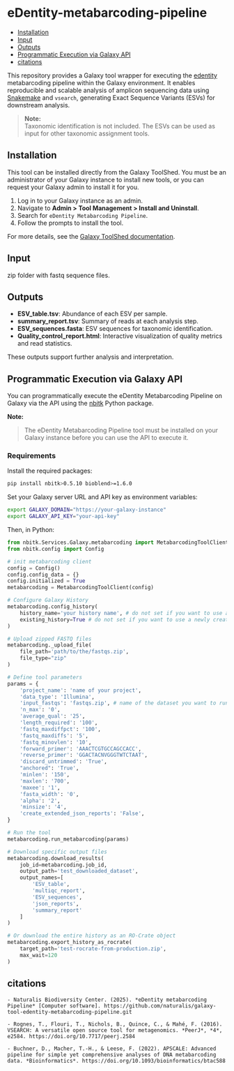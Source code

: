 # eDentity-metabarcoding-pipeline

- [Installation](#installation)
- [Input](#input)
- [Outputs](#outputs)
- [Programmatic Execution via Galaxy API](#programmatic-execution-via-galaxy-api)
- [citations](#citations)

This repository provides a Galaxy tool wrapper for executing the [edentity](https://pypi.org/project/edentity/) metabarcoding pipeline within the Galaxy environment. It enables reproducible and scalable analysis of amplicon sequencing data using [Snakemake](https://snakemake.readthedocs.io/) and `vsearch`, generating Exact Sequence Variants (ESVs) for downstream analysis.

> **Note:**  
> Taxonomic identification is not included. The ESVs can be used as input for other taxonomic assignment tools.

## Installation
This tool can be installed directly from the Galaxy ToolShed. You must be an administrator of your Galaxy instance to install new tools, or you can request your Galaxy admin to install it for you.

1. Log in to your Galaxy instance as an admin.
2. Navigate to **Admin > Tool Management > Install and Uninstall**.
3. Search for `eDentity Metabarcoding Pipeline`.
4. Follow the prompts to install the tool.

For more details, see the [Galaxy ToolShed documentation](https://galaxyproject.org/toolshed/).

## Input 
zip folder with fastq sequence files.
## Outputs

- **ESV_table.tsv**: Abundance of each ESV per sample.
- **summary_report.tsv**: Summary of reads at each analysis step.
- **ESV_sequences.fasta**: ESV sequences for taxonomic identification.
- **Quality_control_report.html**: Interactive visualization of quality metrics and read statistics.

These outputs support further analysis and interpretation.

## Programmatic Execution via Galaxy API
You can programmatically execute the eDentity Metabarcoding Pipeline on Galaxy via the API using the [nbitk](https://pypi.org/project/nbitk/) Python package.

**Note:** 
> The eDentity Metabarcoding Pipeline tool must be installed on your Galaxy instance before you can use the API to execute it.

### Requirements

Install the required packages:
```bash
pip install nbitk>0.5.10 bioblend>=1.6.0
```


Set your Galaxy server URL and API key as environment variables:
```bash
export GALAXY_DOMAIN="https://your-galaxy-instance"
export GALAXY_API_KEY="your-api-key"

```
Then, in Python:

```python
from nbitk.Services.Galaxy.metabarcoding import MetabarcodingToolClient 
from nbitk.config import Config

# init metabarcoding client
config = Config()
config.config_data = {}
config.initialized = True
metabarcoding = MetabarcodingToolClient(config)

# Configure Galaxy History
metabarcoding.config_history(
    history_name='your history name', # do not set if you want to use a newly created history
    existing_history=True # do not set if you want to use a newly created history
)

# Upload zipped FASTQ files
metabarcoding._upload_file(
    file_path='path/to/the/fastqs.zip',
    file_type="zip"
)

# Define tool parameters
params = {
    'project_name': 'name of your project',
    'data_type': 'Illumina',
    'input_fastqs': 'fastqs.zip', # name of the dataset you want to run 
    'n_max': '0',
    'average_qual': '25',
    'length_required': '100',
    'fastq_maxdiffpct': '100',
    'fastq_maxdiffs': '5',
    'fastq_minovlen': '10',
    'forward_primer': 'AAACTCGTGCCAGCCACC',
    'reverse_primer': 'GGACTACNVGGGTWTCTAAT',
    'discard_untrimmed': 'True',
    "anchored": 'True',
    'minlen': '150',
    'maxlen': '700',
    'maxee': '1',
    'fasta_width': '0',
    'alpha': '2',
    'minsize': '4',
    'create_extended_json_reports': 'False',
}

# Run the tool
metabarcoding.run_metabarcoding(params)

# Download specific output files
metabarcoding.download_results(
    job_id=metabarcoding.job_id,
    output_path='test_downloaded_dataset',
    output_names=[
        'ESV_table',
        'multiqc_report',
        'ESV_sequences',
        'json_reports',
        'summary_report'
    ]
)

# Or download the entire history as an RO-Crate object
metabarcoding.export_history_as_rocrate(
    target_path='test-rocrate-from-production.zip',
    max_wait=120
)
```


## citations
```
- Naturalis Biodiversity Center. (2025). *eDentity metabarcoding Pipeline* [Computer software]. https://github.com/naturalis/galaxy-tool-edentity-metabarcoding-pipeline.git

- Rognes, T., Flouri, T., Nichols, B., Quince, C., & Mahé, F. (2016). VSEARCH: A versatile open source tool for metagenomics. *PeerJ*, *4*, e2584. https://doi.org/10.7717/peerj.2584

- Buchner, D., Macher, T.-H., & Leese, F. (2022). APSCALE: Advanced pipeline for simple yet comprehensive analyses of DNA metabarcoding data. *Bioinformatics*. https://doi.org/10.1093/bioinformatics/btac588
```

